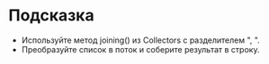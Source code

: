 # Подсказка

- Используйте метод joining() из Collectors с разделителем ", ".
- Преобразуйте список в поток и соберите результат в строку.
